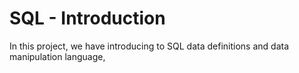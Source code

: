 # SQL - Introduction

In this project, we have introducing to SQL data definitions and data manipulation language, 


